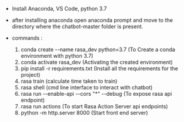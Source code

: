 * Install Anaconda, VS Code, python 3.7

* after installing anaconda open anaconda prompt and move to the directory where the chatbot-master folder is present.

* commands :
    1. conda create --name rasa_dev python=3.7 (To Create a conda environment with python 3.7)
    2. conda activate rasa_dev (Activating the created environment)
    2. pip install -r requirements.txt (Install all the requirements for the project)
    3. rasa train (calculate time taken to train)
    4. rasa shell (cmd line interface to interact with chatbot)
    5. rasa run --enable-api --cors "*" --debug (To expose rasa api endpoint)
    6. rasa run actions (To start Rasa Action Server api endpoints)
    7. python -m http.server 8000 (Start front end server)